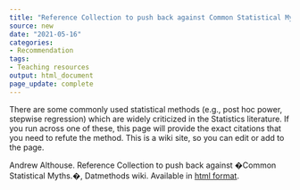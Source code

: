 ```yaml
---
title: "Reference Collection to push back against Common Statistical Myths"
source: new
date: "2021-05-16"
categories:
- Recommendation
tags:
- Teaching resources
output: html_document
page_update: complete
---
```


There are some commonly used statistical methods (e.g., post hoc power, stepwise regression) which are widely criticized in the Statistics literature. If you run across one of these, this page will provide the exact citations that you need to refute the method. This is a wiki site, so you can edit or add to the page.

<!--more-->

Andrew Althouse. Reference Collection to push back against �Common Statistical Myths.�, Datmethods wiki. Available in [html format][alt1].

[alt1]: https://discourse.datamethods.org/t/reference-collection-to-push-back-against-common-statistical-myths/1787
